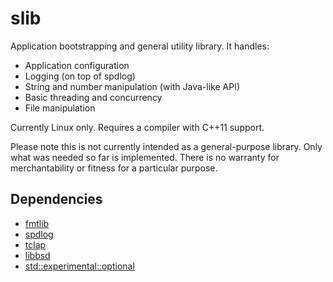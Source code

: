 # slib
Application bootstrapping and general utility library. It handles:

  * Application configuration
  * Logging (on top of spdlog)
  * String and number manipulation (with Java-like API)
  * Basic threading and concurrency
  * File manipulation

Currently Linux only. Requires a compiler with C++11 support.

Please note this is not currently intended as a general-purpose library. Only what was needed so far is implemented. There is no warranty for merchantability or fitness for a particular purpose.

## Dependencies

  * [fmtlib](https://github.com/fmtlib/fmt)
  * [spdlog](https://github.com/gabime/spdlog)
  * [tclap](http://tclap.sourceforge.net/)
  * [libbsd](https://libbsd.freedesktop.org/wiki/)
  * [std::experimental::optional](https://github.com/akrzemi1/Optional)

